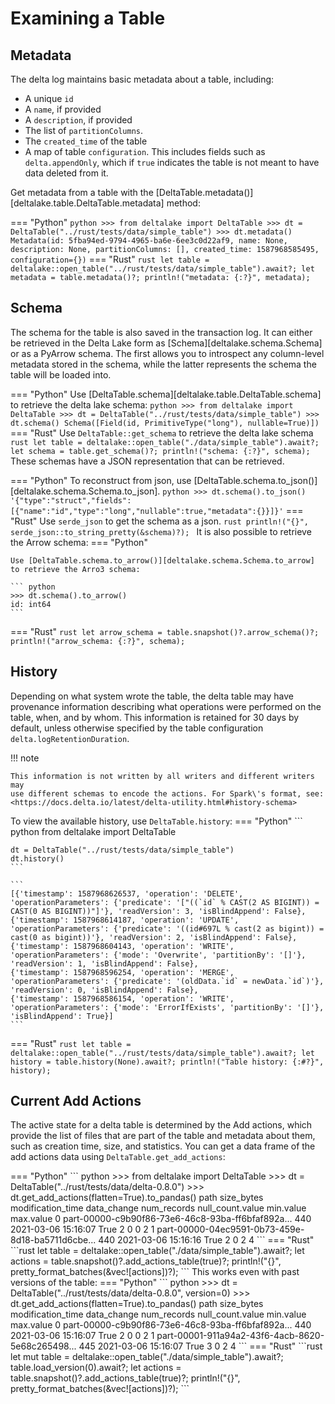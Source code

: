 # Examining a Table

## Metadata

The delta log maintains basic metadata about a table, including:

-   A unique `id`
-   A `name`, if provided
-   A `description`, if provided
-   The list of `partitionColumns`.
-   The `created_time` of the table
-   A map of table `configuration`. This includes fields such as
    `delta.appendOnly`, which if `true` indicates the table is not meant
    to have data deleted from it.

Get metadata from a table with the
[DeltaTable.metadata()][deltalake.table.DeltaTable.metadata] method:

=== "Python"
    ``` python
    >>> from deltalake import DeltaTable
    >>> dt = DeltaTable("../rust/tests/data/simple_table")
    >>> dt.metadata()
    Metadata(id: 5fba94ed-9794-4965-ba6e-6ee3c0d22af9, name: None, description: None, partitionColumns: [], created_time: 1587968585495, configuration={})
    ```
=== "Rust"
    ```rust
    let table = deltalake::open_table("../rust/tests/data/simple_table").await?;
    let metadata = table.metadata()?;
    println!("metadata: {:?}", metadata);
    ```


## Schema

The schema for the table is also saved in the transaction log. It can
either be retrieved in the Delta Lake form as
[Schema][deltalake.schema.Schema] or as a
PyArrow schema. The first allows you to introspect any column-level
metadata stored in the schema, while the latter represents the schema
the table will be loaded into.



=== "Python"
    Use [DeltaTable.schema][deltalake.table.DeltaTable.schema] to retrieve the delta lake schema:
    ``` python
    >>> from deltalake import DeltaTable
    >>> dt = DeltaTable("../rust/tests/data/simple_table")
    >>> dt.schema()
    Schema([Field(id, PrimitiveType("long"), nullable=True)])
    ```
=== "Rust"
    Use `DeltaTable::get_schema` to retrieve the delta lake schema
    ```rust
    let table = deltalake::open_table("./data/simple_table").await?;
    let schema = table.get_schema()?;
    println!("schema: {:?}", schema);
    ```
These schemas have a JSON representation that can be retrieved.

=== "Python"
    To reconstruct from json, use [DeltaTable.schema.to_json()][deltalake.schema.Schema.to_json].
    ``` python
    >>> dt.schema().to_json()
    '{"type":"struct","fields":[{"name":"id","type":"long","nullable":true,"metadata":{}}]}'
    ```
=== "Rust"
    Use `serde_json` to get the schema as a json.
    ```rust
    println!("{}", serde_json::to_string_pretty(&schema)?);
    ```
It is also possible to retrieve the Arrow schema:
=== "Python"

    Use [DeltaTable.schema.to_arrow()][deltalake.schema.Schema.to_arrow] to retrieve the Arro3 schema:

    ``` python
    >>> dt.schema().to_arrow()
    id: int64
    ```
=== "Rust"
    ```rust
    let arrow_schema = table.snapshot()?.arrow_schema()?;
    println!("arrow_schema: {:?}", schema);
    ```

## History

Depending on what system wrote the table, the delta table may have
provenance information describing what operations were performed on the
table, when, and by whom. This information is retained for 30 days by
default, unless otherwise specified by the table configuration
`delta.logRetentionDuration`.

!!! note

    This information is not written by all writers and different writers may
    use different schemas to encode the actions. For Spark\'s format, see:
    <https://docs.delta.io/latest/delta-utility.html#history-schema>


To view the available history, use `DeltaTable.history`:
=== "Python"
    ``` python
    from deltalake import DeltaTable

    dt = DeltaTable("../rust/tests/data/simple_table")
    dt.history()
    ```

    ```
    [{'timestamp': 1587968626537, 'operation': 'DELETE', 'operationParameters': {'predicate': '["((`id` % CAST(2 AS BIGINT)) = CAST(0 AS BIGINT))"]'}, 'readVersion': 3, 'isBlindAppend': False},
    {'timestamp': 1587968614187, 'operation': 'UPDATE', 'operationParameters': {'predicate': '((id#697L % cast(2 as bigint)) = cast(0 as bigint))'}, 'readVersion': 2, 'isBlindAppend': False},
    {'timestamp': 1587968604143, 'operation': 'WRITE', 'operationParameters': {'mode': 'Overwrite', 'partitionBy': '[]'}, 'readVersion': 1, 'isBlindAppend': False},
    {'timestamp': 1587968596254, 'operation': 'MERGE', 'operationParameters': {'predicate': '(oldData.`id` = newData.`id`)'}, 'readVersion': 0, 'isBlindAppend': False},
    {'timestamp': 1587968586154, 'operation': 'WRITE', 'operationParameters': {'mode': 'ErrorIfExists', 'partitionBy': '[]'}, 'isBlindAppend': True}]
    ```
=== "Rust"
    ```rust
    let table = deltalake::open_table("../rust/tests/data/simple_table").await?;
    let history = table.history(None).await?;
    println!("Table history: {:#?}", history);
    ```
## Current Add Actions

The active state for a delta table is determined by the Add actions,
which provide the list of files that are part of the table and metadata
about them, such as creation time, size, and statistics. You can get a
data frame of the add actions data using `DeltaTable.get_add_actions`:

<!-- spellchecker:off --!>

=== "Python"
    ``` python
    >>> from deltalake import DeltaTable
    >>> dt = DeltaTable("../rust/tests/data/delta-0.8.0")
    >>> dt.get_add_actions(flatten=True).to_pandas()
                                                        path  size_bytes   modification_time  data_change  num_records  null_count.value  min.value  max.value
    0  part-00000-c9b90f86-73e6-46c8-93ba-ff6bfaf892a...         440 2021-03-06 15:16:07         True            2                 0          0          2
    1  part-00000-04ec9591-0b73-459e-8d18-ba5711d6cbe...         440 2021-03-06 15:16:16         True            2                 0          2          4
    ```

=== "Rust"
    ```rust
    let table = deltalake::open_table("./data/simple_table").await?;
    let actions = table.snapshot()?.add_actions_table(true)?;
    println!("{}", pretty_format_batches(&vec![actions])?);
    ```
This works even with past versions of the table:

=== "Python"
    ``` python
    >>> dt = DeltaTable("../rust/tests/data/delta-0.8.0", version=0)
    >>> dt.get_add_actions(flatten=True).to_pandas()
                                                    path  size_bytes   modification_time  data_change  num_records  null_count.value  min.value  max.value
    0  part-00000-c9b90f86-73e6-46c8-93ba-ff6bfaf892a...         440 2021-03-06 15:16:07         True            2                 0          0          2
    1  part-00001-911a94a2-43f6-4acb-8620-5e68c265498...         445 2021-03-06 15:16:07         True            3                 0          2          4
    ```
=== "Rust"
    ```rust
    let mut table = deltalake::open_table("./data/simple_table").await?;
    table.load_version(0).await?;
    let actions = table.snapshot()?.add_actions_table(true)?;
    println!("{}", pretty_format_batches(&vec![actions])?);
    ```

<!-- spellchecker:on --!>
